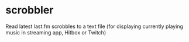 # scrobbler
Read latest last.fm scrobbles to a text file (for displaying currently playing music in streaming app, Hitbox or Twitch)
